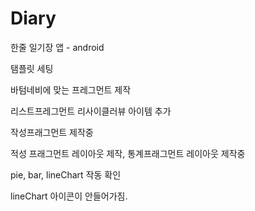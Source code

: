 # Diary
한줄 일기장 앱 - android

탬플릿 세팅

바텀네비에 맞는 프레그먼트 제작 

리스트프레그먼트 리사이클러뷰 아이템 추가

작성프래그먼트 제작중

적성 프래그먼트 레이아웃 제작, 통계프래그먼트 레이아웃 제작중

pie, bar, lineChart 작동 확인

lineChart 아이콘이 안들어가짐.
